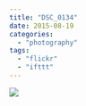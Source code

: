 ```yaml
---
title: "DSC_0134"
date: 2015-08-19
categories: 
  - "photography"
tags: 
  - "flickr"
  - "ifttt"
---
```


![](https://farm6.staticflickr.com/5727/20695652075_ddf5e5629b_b.jpg)
